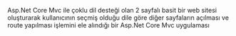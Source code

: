 Asp.Net Core Mvc ile çoklu dil desteği olan 2 sayfalı basit bir web sitesi oluşturarak kullanıcının seçmiş olduğu dile göre diğer sayfaların açılması ve route yapılması işlemini ele alındığı bir Asp.Net Core Mvc uygulaması
